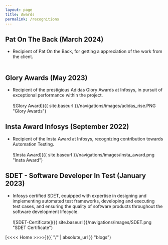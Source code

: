 ```yaml
---
layout: page
title: Awards
permalink: /recognitions
---
```


## Pat On The Back (March 2024)
- Recipient of Pat On the Back, for getting a appreciation of the work from the client. <br> <br>
<object data="{{ site.baseurl }}/navigations/images/pat_on_the_back.pdf#view=FitH" width="650" height="1000" type='application/pdf'></object>

## Glory Awards (May 2023)
- Recipient of the prestigious Adidas Glory Awards at Infosys, in pursuit of exceptional performance within the project. <br> <br>
![Glory Award]({{ site.baseurl }}/navigations/images/adidas_rise.PNG "Glory Awards") 

## Insta Award Infosys (September 2022)
- Recipient of the Insta Award at Infosys, 
    recognizing contribution towards Automation Testing.<br> <br>
![Insta Award]({{ site.baseurl }}/navigations/images/insta_award.png "Insta Award") 

## SDET - Software Developer In Test (January 2023)
- Infosys certified SDET, 
    equipped with expertise in designing and implementing automated 
    test frameworks, developing and executing test cases, and ensuring 
    the quality of software products throughout the software development
    lifecycle. <br> <br>
![SDET-Certificate]({{ site.baseurl }}/navigations/images/SDET.png "SDET Certificate") 



[<<<< Home >>>>]({{ "/" | absolute_url }} "blogs")
